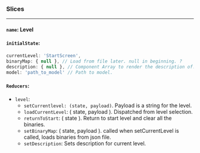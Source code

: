 ### Slices
___
#### `name`: Level
#### `initialState`:

```javascript
currentLevel: 'StartScreen',
binaryMap: { null }, // Load from file later. null in beginning. ? 
description: { null }, // Component Array to render the description of. ? 
model: 'path_to_model' // Path to model. 
```
#### `Reducers`: 
- `level`: 
	- `setCurrentlevel: (state, payload)`. Payload is a string for the level. 
	- `loadCurrentLevel`: ( state, payload ). Dispatched from level selection. 
	- `returnToStart`: ( state ). Return to start level and clear all the binaries. 
	- `setBinaryMap`: ( state, payload ). called when setCurrentLevel is called, loads binaries from json file. 
	- `setDescription`: Sets description for current level. 
